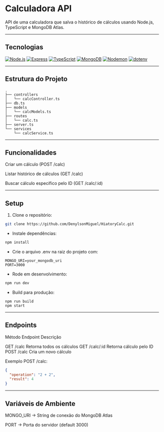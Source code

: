 # Calculadora API

API de uma calculadora que salva o histórico de cálculos usando Node.js, TypeScript e MongoDB Atlas.


---

## Tecnologias

[![Node.js](https://img.shields.io/badge/Node.js-339933?style=for-the-badge&logo=node.js&logoColor=white)](https://nodejs.org/)
[![Express](https://img.shields.io/badge/Express-000000?style=for-the-badge&logo=express&logoColor=white)](https://expressjs.com/)
[![TypeScript](https://img.shields.io/badge/TypeScript-3178C6?style=for-the-badge&logo=typescript&logoColor=white)](https://www.typescriptlang.org/)
[![MongoDB](https://img.shields.io/badge/MongoDB-47A248?style=for-the-badge&logo=mongodb&logoColor=white)](https://www.mongodb.com/)
[![Nodemon](https://img.shields.io/badge/Nodemon-76D04B?style=for-the-badge&logo=nodemon&logoColor=white)](https://nodemon.io/)
[![dotenv](https://img.shields.io/badge/dotenv-000000?style=for-the-badge&logo=dotenv&logoColor=white)](https://www.npmjs.com/package/dotenv)

---

## Estrutura do Projeto

```
.
├── controllers
│   └── calcController.ts
├── db.ts
├── models
│   └── calcModels.ts
├── routes
│   └── calc.ts
├── server.ts
└── services
    └── calcService.ts
```

---

## Funcionalidades

Criar um cálculo (POST /calc)

Listar histórico de cálculos (GET /calc)

Buscar cálculo específico pelo ID (GET /calc/:id)



---

## Setup

1. Clone o repositório:

```bash
git clone https://github.com/DenylsonMiguel/HiatoryCalc.git
```

- Instale dependências:

```bash
npm install
```

- Crie o arquivo .env na raiz do projeto com:

```
MONGO_URI=your_mongodb_uri
PORT=3000
```

- Rode em desenvolvimento:

```bash
npm run dev
```

- Build para produção:

```
npm run build
npm start
```

---

## Endpoints

Método	Endpoint	Descrição

GET	/calc	Retorna todos os cálculos
GET	/calc/:id	Retorna cálculo pelo ID
POST	/calc	Cria um novo cálculo


Exemplo POST /calc:

```json
{
  "operation": "2 + 2",
  "result": 4
}
```


---

## Variáveis de Ambiente

MONGO_URI → String de conexão do MongoDB Atlas

PORT → Porta do servidor (default 3000)
